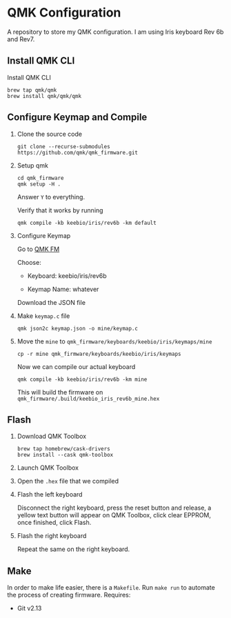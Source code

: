 # QMK Configuration

A repository to store my QMK configuration. I am using Iris keyboard Rev 6b and Rev7.

## Install QMK CLI

Install QMK CLI

```
brew tap qmk/qmk
brew install qmk/qmk/qmk
```

## Configure Keymap and Compile

1. Clone the source code

   ```
   git clone --recurse-submodules https://github.com/qmk/qmk_firmware.git
   ```
   
2. Setup qmk

   ```
   cd qmk_firmware
   qmk setup -H .
   ```

   Answer `Y` to everything.

   Verify that it works by running

   ```
   qmk compile -kb keebio/iris/rev6b -km default
   ```

3. Configure Keymap

   Go to [QMK FM](https://config.qmk.fm)

   Choose:
   - Keyboard: keebio/iris/rev6b

   - Keymap Name: whatever

   Download the JSON file

4. Make `keymap.c` file

   ```
   qmk json2c keymap.json -o mine/keymap.c
   ```

5. Move the `mine` to `qmk_firmware/keyboards/keebio/iris/keymaps/mine`

   ```
   cp -r mine qmk_firmware/keyboards/keebio/iris/keymaps
   ```

   Now we can compile our actual keyboard

   ```
   qmk compile -kb keebio/iris/rev6b -km mine
   ```

   This will build the firmware on `qmk_firmware/.build/keebio_iris_rev6b_mine.hex`

## Flash

1. Download QMK Toolbox

   ```
   brew tap homebrew/cask-drivers
   brew install --cask qmk-toolbox
   ```

2. Launch QMK Toolbox

3. Open the `.hex` file that we compiled

4. Flash the left keyboard

   Disconnect the right keyboard, press the reset button and release, a yellow text button will appear on QMK Toolbox, click clear EPPROM, once finished, click Flash.

5. Flash the right keyboard

   Repeat the same on the right keyboard.

## Make

In order to make life easier, there is a `Makefile`. Run `make run` to automate the process of creating firmware. Requires:

- Git v2.13
